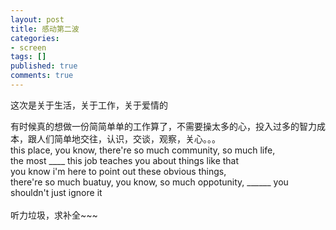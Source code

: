 ```yaml
---
layout: post
title: 感动第二波
categories:
- screen
tags: []
published: true
comments: true
---
```

<p>这次是关于生活，关于工作，关于爱情的
<div>有时候真的想做一份简简单单的工作算了，不需要操太多的心，投入过多的智力成本，跟人们简单地交往，认识，交谈，观察，关心。。。<br /></div>
<div>
<div>this place, you know, there're so much community, so much life,</div>
<div>the most ____ this job teaches you about things like that</div>
<div>you know i'm here to point out these obvious things,</div>
<div>there're so much buatuy, you know, so much oppotunity, ______ you shouldn't just ignore it</div></div>
<div><br /></div>
<div>听力垃圾，求补全~~~</div></p>

